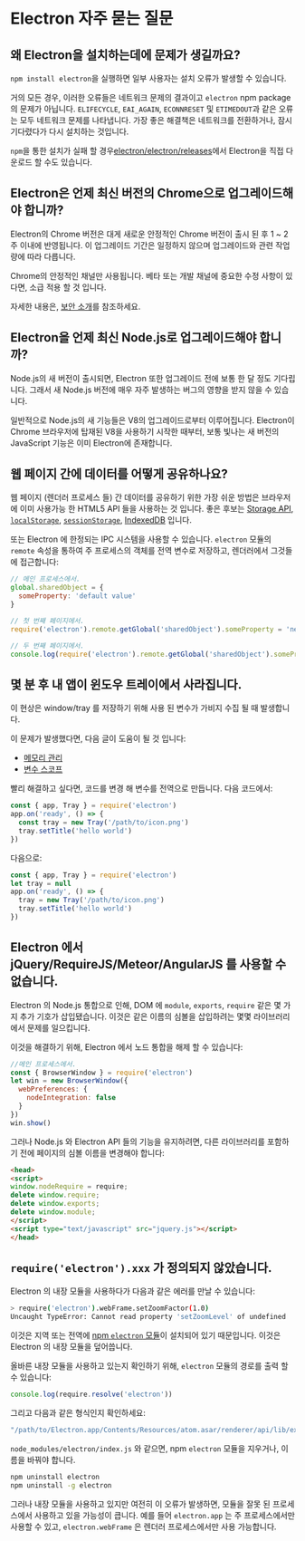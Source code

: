 # Electron 자주 묻는 질문

## 왜 Electron을 설치하는데에 문제가 생길까요?

`npm install electron`을 실행하면 일부 사용자는 설치 오류가 발생할 수 있습니다.

거의 모든 경우, 이러한 오류들은 네트워크 문제의 결과이고 `electron` npm package의 문제가 아닙니다. `ELIFECYCLE`, `EAI_AGAIN`, `ECONNRESET` 및 `ETIMEDOUT`과 같은 오류는 모두 네트워크 문제를 나타냅니다. 가장 좋은 해결책은 네트워크를 전환하거나, 잠시 기다렸다가 다시 설치하는 것입니다.

`npm`을 통한 설치가 실패 할 경우[electron/electron/releases](https://github.com/electron/electron/releases)에서 Electron을 직접 다운로드 할 수도 있습니다.

## Electron은 언제 최신 버전의 Chrome으로 업그레이드해야 합니까?

Electron의 Chrome 버전은 대게 새로운 안정적인 Chrome 버전이 출시 된 후 1 ~ 2 주 이내에 반영됩니다. 이 업그레이드 기간은 일정하지 않으며 업그레이드와 관련 작업량에 따라 다릅니다.

Chrome의 안정적인 채널만 사용됩니다. 베타 또는 개발 채널에 중요한 수정 사항이 있다면, 소급 적용 할 것 입니다.

자세한 내용은, [보안 소개](tutorial/security.md)를 참조하세요.

## Electron을 언제 최신 Node.js로 업그레이드해야 합니까?

Node.js의 새 버전이 출시되면, Electron 또한 업그레이드 전에 보통 한 달 정도 기다립니다. 그래서 새 Node.js 버전에 매우 자주 발생하는 버그의 영향을 받지 않을 수 있습니다.

일반적으로 Node.js의 새 기능들은 V8의 업그레이드로부터 이루어집니다. Electron이 Chrome 브라우저에 탑재된 V8을 사용하기 시작한 때부터, 보통 빛나는 새 버전의 JavaScript 기능은 이미 Electron에 존재합니다.

## 웹 페이지 간에 데이터를 어떻게 공유하나요?

웹 페이지 (렌더러 프로세스 들) 간 데이터를 공유하기 위한 가장 쉬운 방법은 브라우저에 이미 사용가능 한 HTML5 API 들을 사용하는 것 입니다. 좋은 후보는 [Storage API](https://developer.mozilla.org/en-US/docs/Web/API/Storage), [`localStorage`](https://developer.mozilla.org/en-US/docs/Web/API/Window/localStorage), [`sessionStorage`](https://developer.mozilla.org/en-US/docs/Web/API/Window/sessionStorage), [IndexedDB](https://developer.mozilla.org/en-US/docs/Web/API/IndexedDB_API) 입니다.

또는 Electron 에 한정되는 IPC 시스템을 사용할 수 있습니다. `electron` 모듈의 `remote` 속성을 통하여 주 프로세스의 객체를 전역 변수로 저장하고, 렌더러에서 그것들에 접근합니다:

```javascript
// 메인 프로세스에서.
global.sharedObject = {
  someProperty: 'default value'
}
```

```javascript
// 첫 번째 페이지에서.
require('electron').remote.getGlobal('sharedObject').someProperty = 'new value'
```

```javascript
// 두 번째 페이지에서.
console.log(require('electron').remote.getGlobal('sharedObject').someProperty)
```

## 몇 분 후 내 앱이 윈도우 트레이에서 사라집니다.

이 현상은 window/tray 를 저장하기 위해 사용 된 변수가 가비지 수집 될 때 발생합니다.

이 문제가 발생했다면, 다음 글이 도움이 될 것 입니다:

* [메모리 관리](https://developer.mozilla.org/en-US/docs/Web/JavaScript/Memory_Management)
* [변수 스코프](https://msdn.microsoft.com/library/bzt2dkta(v=vs.94).aspx)

빨리 해결하고 싶다면, 코드를 변경 해 변수를 전역으로 만듭니다. 다음 코드에서:

```javascript
const { app, Tray } = require('electron')
app.on('ready', () => {
  const tray = new Tray('/path/to/icon.png')
  tray.setTitle('hello world')
})
```

다음으로:

```javascript
const { app, Tray } = require('electron')
let tray = null
app.on('ready', () => {
  tray = new Tray('/path/to/icon.png')
  tray.setTitle('hello world')
})
```

## Electron 에서 jQuery/RequireJS/Meteor/AngularJS 를 사용할 수 없습니다.

Electron 의 Node.js 통합으로 인해, DOM 에 `module`, `exports`, `require` 같은 몇 가지 추가 기호가 삽입됐습니다. 이것은 같은 이름의 심볼을 삽입하려는 몇몇 라이브러리에서 문제를 일으킵니다.

이것을 해결하기 위해, Electron 에서 노드 통합을 해제 할 수 있습니다:

```javascript
//메인 프로세스에서.
const { BrowserWindow } = require('electron')
let win = new BrowserWindow({
  webPreferences: {
    nodeIntegration: false
  }
})
win.show()
```

그러나 Node.js 와 Electron API 들의 기능을 유지하려면, 다른 라이브러리를 포함하기 전에 페이지의 심볼 이름을 변경해야 합니다:

```html
<head>
<script>
window.nodeRequire = require;
delete window.require;
delete window.exports;
delete window.module;
</script>
<script type="text/javascript" src="jquery.js"></script>
</head>
```

## `require('electron').xxx` 가 정의되지 않았습니다.

Electron 의 내장 모듈을 사용하다가 다음과 같은 에러를 만날 수 있습니다:

```sh
> require('electron').webFrame.setZoomFactor(1.0)
Uncaught TypeError: Cannot read property 'setZoomLevel' of undefined
```

이것은 지역 또는 전역에 [npm `electron` 모듈](https://www.npmjs.com/package/electron)이 설치되어 있기 때문입니다. 이것은 Electron 의 내장 모듈을 덮어씁니다.

올바른 내장 모듈을 사용하고 있는지 확인하기 위해, `electron` 모듈의 경로를 출력 할 수 있습니다:

```javascript
console.log(require.resolve('electron'))
```

그리고 다음과 같은 형식인지 확인하세요:

```sh
"/path/to/Electron.app/Contents/Resources/atom.asar/renderer/api/lib/exports/electron.js"
```

`node_modules/electron/index.js` 와 같으면, npm `electron` 모듈을 지우거나, 이름을 바꿔야 합니다.

```sh
npm uninstall electron
npm uninstall -g electron
```

그러나 내장 모듈을 사용하고 있지만 여전히 이 오류가 발생하면, 모듈을 잘못 된 프로세스에서 사용하고 있을 가능성이 큽니다. 예를 들어 `electron.app` 는 주 프로세스에서만 사용할 수 있고, `electron.webFrame` 은 렌더러 프로세스에서만 사용 가능합니다.